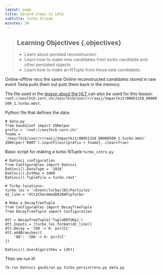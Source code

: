 ```yaml
---
layout: page
title: Second steps in LHCb
subtitle: Turbo Stream
minutes: 30
---
```


> ## Learning Objectives {.objectives}
>
> * Learn about persited reconstruction
> * Learn how to make new candidates from turbo candidate and other persisted objects
> * Learn how to make an NTuple from these new candidates.

Online-offline reco the same
Online reconstructed candidates stored in raw event
Tesla pulls them out puts them back in the memory

The file used in the [lesson about the HLT ](05-hlt-intro.html) can also be
used for this lesson: `root://eoslhcb.cern.ch//eos/lhcb/user/r/raaij/Impactkit/00051318_00000509_1.turbo.mdst`.

Python file that defines the data:
~~~ {.python}
# data.py
from GaudiConf import IOHelper
prefix = 'root://eoslhcb.cern.ch/'
fname = '/eos/lhcb/user/r/raaij/Impactkit/00051318_00000509_1.turbo.mdst'
IOHelper('ROOT').inputFiles([prefix + fname], clear=True)
~~~

Basic script for making a turbo NTuple `turbo_intro.py`
~~~ {.python}
# DaVinci configuration
from Configurables import DaVinci
DaVinci().DataType = '2016'
DaVinci().EvtMax = 1000
DaVinci().TupleFile = turbo.root'

# Turbo locations:
turbo_loc = '/Event/Turbo/{0}/Particles'
dz_line = 'Hlt2CharmHadD02KmPipTurbo'

# Make a DecayTreeTuple
from Configurables import DecayTreeTuple
from DecayTreeTuple import Configuration

dtt = DecayTreeTuple('TupleD0ToKpi')
dtt.Inputs = [turbo_loc.format(dz_line)]
dtt.Decay = '[D0 -> K- pi+]CC'
dtt.addBranches({
    'D0': '[D0 -> K- pi+]CC'
})

DaVinci().UserAlgorithms = [dtt]
~~~

Then we run it!

```shell
lb-run DaVinci gaudirun.py turbo_persistreco.py data.py
```
